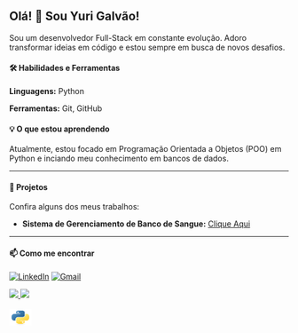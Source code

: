 ## Olá! 👋 Sou Yuri Galvão!

Sou um desenvolvedor Full-Stack em constante evolução. Adoro transformar ideias em código e estou sempre em busca de novos desafios.



#### 🛠️ Habilidades e Ferramentas

**Linguagens:** Python

**Ferramentas:** Git, GitHub



#### 💡 O que estou aprendendo

Atualmente, estou focado em Programação Orientada a Objetos (POO) em Python e inciando meu conhecimento em bancos de dados.

---

#### 🚀 Projetos

Confira alguns dos meus trabalhos:
* **Sistema de Gerenciamento de Banco de Sangue:** [Clique Aqui](https://github.com/yurigalvao/SIstema-Gerenciamento-Banco-Sangue.git)
  
---

#### 📫 Como me encontrar

[![LinkedIn](https://img.shields.io/badge/LinkedIn-0077B5?style=for-the-badge&logo=linkedin&logoColor=white)](https://www.linkedin.com/in/yuri-galvão-926257252/)
[![Gmail](https://img.shields.io/badge/Gmail-D14836?style=for-the-badge&logo=gmail&logoColor=white)](mailto:yurigalvao514@gmail.com)

 <div>
  <a href="https://github.com/yurigalvao">
  <img height="180em" src="https://github-readme-stats.vercel.app/api?username=yurigalvao&show_icons=true&theme=merko&include_all_commits=true&count_private=true"/>
  <img height="180em" src="https://github-readme-stats.vercel.app/api/top-langs/?username=yurigalvao&layout=compact&langs_count=16&theme=merko"/>
</div>
</div>
<div style="display: inline_block"><br>
  <img align="center" alt="Rafa-Python" height="30" width="40" src="https://raw.githubusercontent.com/devicons/devicon/master/icons/python/python-original.svg">
</div>
